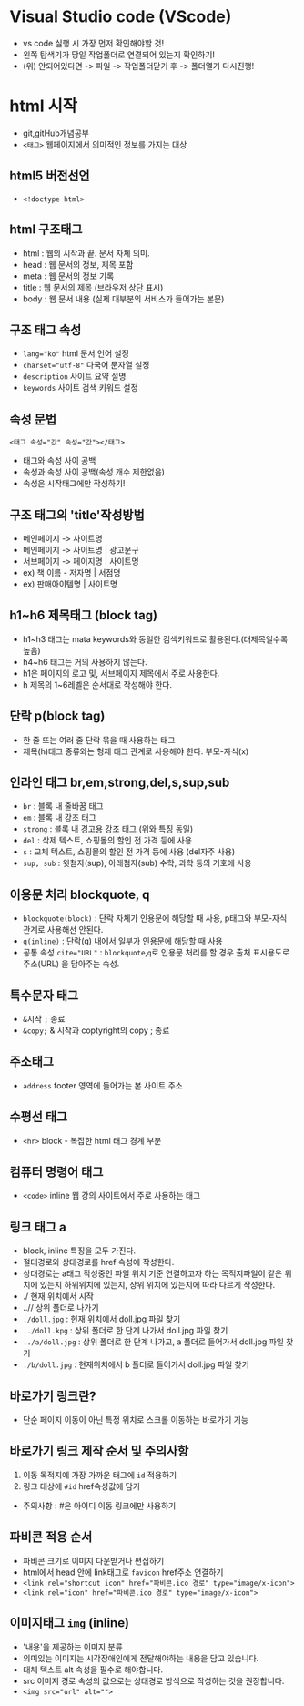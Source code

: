# Visual Studio code (VScode)
* vs code 실행 시 가장 먼저 확인해야할 것!
* 왼쪽 탐색기가 당일 작업폴더로 연결되어 있는지 확인하기!
* (위) 안되어있다면 -> 파일 -> 작업폴더닫기 후 -> 폴더열기 다시진행!
# html 시작
* git,gitHub개념공부
* `<태그>` 웹페이지에서 의미적인 정보를 가지는 대상
## html5 버전선언
* `<!doctype html>`
## html 구조태그
* html : 웹의 시작과 끝. 문서 자체 의미.
* head : 웹 문서의 정보, 제목 포함
* meta : 웹 문서의 정보 기록
* title : 웹 문서의 제목 (브라우저 상단 표시)
* body : 웹 문서 내용 (실제 대부분의 서비스가 들어가는 본문)

## 구조 태그 속성
* `lang="ko"` html 문서 언어 설정
* `charset="utf-8"` 다국어 문자열 설정
* `description` 사이트 요약 설명
* `keywords` 사이트 검색 키워드 설정

## 속성 문법
`<태그 속성="값" 속성="값"></태그>`
* 태그와 속성 사이 공백
* 속성과 속성 사이 공백(속성 개수 제한없음)
* 속성은 시작태그에만 작성하기!

## 구조 태그의 'title'작성방법
* 메인페이지 -> 사이트명
* 메인페이지 -> 사이트명 | 광고문구
* 서브페이지 -> 페이지명 | 사이트명
* ex) 책 이름 - 저자명 | 서점명
* ex) 판매아이템명 | 사이트명

## h1~h6 제목태그 (block tag)
* h1~h3 태그는 mata keywords와 동일한 검색키워드로 활용된다.(대제목일수록 높음)
* h4~h6 태그는 거의 사용하지 않는다.
* h1은 페이지의 로고 및, 서브페이지 제목에서 주로 사용한다.
* h 제목의 1~6레벨은 순서대로 작성해야 한다.

## 단락 p(block tag)
* 한 줄 또는 여러 줄 단락 묶을 때 사용하는 태그
* 제목(h)태그 종류와는 형제 태그 관계로 사용해야 한다. 부모-자식(x)

## 인라인 태그 br,em,strong,del,s,sup,sub
* `br` : 블록 내 줄바꿈 태그
* `em` : 블록 내 강조 태그
* `strong` : 블록 내 경고용 강조 태그 (위와 특징 동일)
* `del` : 삭제 텍스트, 쇼핑몰의 할인 전 가격 등에 사용
* `s` : 교체 텍스트, 쇼핑몰의 할인 전 가격 등에 사용 (del자주 사용)
* `sup, sub` : 윗첨자(sup), 아래첨자(sub) 수학, 과학 등의 기호에 사용

## 이용문 처리 blockquote, q
* `blockquote(block)` : 단락 자체가 인용문에 해당할 때 사용, p태그와 부모-자식 관계로 사용해선 안된다.
* `q(inline)` : 단락(q) 내에서 일부가 인용문에 해당할 때 사용
* 공통 속성 `cite="URL"` : `blockquote`,`q`로 인용문 처리를 할 경우 출처 표시용도로 주소(URL) 을 담아주는 속성.

## 특수문자 태그
* `&`시작 `;` 종료 
* `&copy;` & 시작과 coptyright의 copy ; 종료

## 주소태그
* `address` footer 영역에 들어가는 본 사이트 주소

## 수평선 태그
* `<hr>` block - 복잡한 html 태그 경계 부분

## 컴퓨터 명령어 태그
* `<code>` inline 웹 강의 사이트에서 주로 사용하는 태그

## 링크 태그 a
* block, inline 특징을 모두 가진다.
* 절대경로와 상대경로를 href 속성에 작성한다.
* 상대경로는 a태그 작성중인 파일 위치 기준 연결하고자 하는 목적지파일이 같은 위치에 있는지 하위위치에 있는지, 상위 위치에 있는지에 따라 다르게 작성한다.
* ./ 현재 위치에서 시작
* ..// 상위 폴더로 나가기
* `./doll.jpg` : 현재 위치에서 doll.jpg 파일 찾기
* `../doll.kpg` : 상위 폴더로 한 단계 나가서 doll.jpg 파일 찾기
* `../a/doll.jpg` : 상위 폴더로 한 단계 나가고, a 폴더로 들어가서 doll.jpg 파일 찾기
* `./b/doll.jpg` : 현재위치에서 b 폴더로 들어가서 doll.jpg 파일 찾기

## 바로가기 링크란?
* 단순 페이지 이동이 아닌 특정 위치로 스크롤 이동하는 바로가기 기능

## 바로가기 링크 제작 순서 및 주의사항
1. 이동 목적지에 가장 가까운 태그에 `id` 적용하기
2. 링크 대상에 `#id` href속성값에 담기
* 주의사항 : #은 아이디 이동 링크에만 사용하기

## 파비콘 적용 순서
* 파비콘 크기로 이미지 다운받거나 편집하기
* html에서 head 안에 link태그로 `favicon` href주소 연결하기
* `<link rel="shortcut icon" href="파비콘.ico 경로" type="image/x-icon">`
* `<link rel="icon" href="파비콘.ico 경로" type="image/x-icon">`

## 이미지태그 `img` (inline)
* '내용'을 제공하는 이미지 분류
* 의미있는 이미지는 시각장애인에게 전달해야하는 내용을 담고 있습니다. 
* 대체 텍스트 alt 속성을 필수로 해야합니다.
* src 이미지 경로 속성의 값으로는 상대경로 방식으로 작성하는 것을 권장합니다.
* `<img src="url" alt="">`

